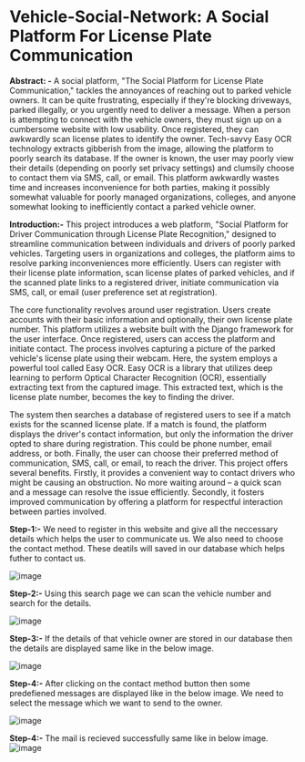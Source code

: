 # Vehicle-Social-Network: A Social Platform For License Plate Communication 

**Abstract: -** A social platform, "The Social Platform for License Plate Communication," tackles the annoyances of 
reaching out to parked vehicle owners. It can be quite frustrating, especially if they're blocking driveways, 
parked illegally, or you urgently need to deliver a message. When a person is attempting to connect with the 
vehicle owners, they must sign up on a cumbersome website with low usability. Once registered, they can 
awkwardly scan license plates to identify the owner. Tech-savvy Easy OCR technology extracts gibberish 
from the image, allowing the platform to poorly search its database. If the owner is known, the user may 
poorly view their details (depending on poorly set privacy settings) and clumsily choose to contact them via 
SMS, call, or email. This platform awkwardly wastes time and increases inconvenience for both parties, 
making it possibly somewhat valuable for poorly managed organizations, colleges, and anyone somewhat 
looking to inefficiently contact a parked vehicle owner. 

**Introduction:-** This project introduces a web platform, "Social Platform for Driver Communication through License 
Plate Recognition," designed to streamline communication between individuals and drivers of poorly parked 
vehicles. Targeting users in organizations and colleges, the platform aims to resolve parking inconveniences 
more efficiently. Users can register with their license plate information, scan license plates of parked vehicles, 
and if the scanned plate links to a registered driver, initiate communication via SMS, call, or email (user 
preference set at registration). 
 
The core functionality revolves around user registration. Users create accounts with their basic 
information and optionally, their own license plate number. This platform utilizes a website built with the 
Django framework for the user interface. 
Once registered, users can access the platform and initiate contact. The process involves capturing a picture 
of the parked vehicle's license plate using their webcam. Here, the system employs a powerful tool called Easy 
OCR. Easy OCR is a library that utilizes deep learning to perform Optical Character Recognition (OCR), 
essentially extracting text from the captured image. This extracted text, which is the license plate number, 
becomes the key to finding the driver.

The system then searches a database of registered users to see if a match exists for the scanned license 
plate. If a match is found, the platform displays the driver's contact information, but only the information the 
driver opted to share during registration. This could be phone number, email address, or both. Finally, the user 
can choose their preferred method of communication, SMS, call, or email, to reach the driver. This project 
offers several benefits. Firstly, it provides a convenient way to contact drivers who might be causing an 
obstruction. No more waiting around – a quick scan and a message can resolve the issue efficiently. Secondly, 
it fosters improved communication by offering a platform for respectful interaction between parties involved. 

**Step-1:-** We need to register in this website and give all the neccessary details which helps the user to communicate us. We also need to choose the contact method. These deatils will saved in our database which helps futher to contact us.

![image](https://github.com/sridharindraganti/Networking-Social/assets/112465823/35700b55-93e0-4265-a4f9-cc142578c860)

**Step-2:-** Using this search page we can scan the vehicle number and search for the details.

![image](https://github.com/sridharindraganti/Networking-Social/assets/112465823/93239f90-e55a-4222-885f-c7a3bb3b3ac6)

**Step-3:-** If the details of that vehicle owner are stored in our database then the details are displayed same like in the below image.

![image](https://github.com/sridharindraganti/Networking-Social/assets/112465823/47e67e28-2376-4cc7-bcc9-cc047f341fd4)

**Step-4:-** After clicking on the contact method button then some predefiened messages are displayed like in the below image. We need to select the message which we want to send to the owner.

![image](https://github.com/sridharindraganti/Networking-Social/assets/112465823/0828dc5e-afbb-4cd9-9a3e-998734131754)

**Step-4:-** The mail is recieved successfully same like in below image.
![image](https://github.com/sridharindraganti/Networking-Social/assets/112465823/4b498357-0945-4584-9273-44e88586fb8b)


